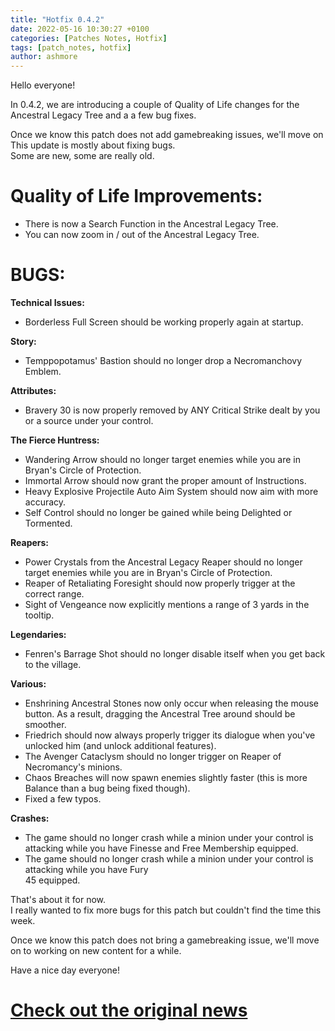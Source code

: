 ```yaml
---
title: "Hotfix 0.4.2"
date: 2022-05-16 10:30:27 +0100
categories: [Patches Notes, Hotfix]
tags: [patch_notes, hotfix]
author: ashmore
---
```

Hello everyone!  
  
In 0.4.2, we are introducing a couple of Quality of Life changes for the Ancestral Legacy Tree and a a few bug fixes.  
  
Once we know this patch does not add gamebreaking issues, we'll move on   
This update is mostly about fixing bugs.   
Some are new, some are really old.   
  

Quality of Life Improvements:
=============================

  
- There is now a Search Function in the Ancestral Legacy Tree.  
- You can now zoom in / out of the Ancestral Legacy Tree.  
  

BUGS:
=====

  
**Technical Issues:**  
- Borderless Full Screen should be working properly again at startup.  
  
**Story:**  
- Temppopotamus' Bastion should no longer drop a Necromanchovy Emblem.  
  
**Attributes:**  
- Bravery 30 is now properly removed by ANY Critical Strike dealt by you or a source under your control.  
  
**The Fierce Huntress:**  
- Wandering Arrow should no longer target enemies while you are in Bryan's Circle of Protection.  
- Immortal Arrow should now grant the proper amount of Instructions.  
- Heavy Explosive Projectile Auto Aim System should now aim with more accuracy.  
- Self Control should no longer be gained while being Delighted or Tormented.  
  
**Reapers:**  
- Power Crystals from the Ancestral Legacy Reaper should no longer target enemies while you are in Bryan's Circle of Protection.  
- Reaper of Retaliating Foresight should now properly trigger at the correct range.  
- Sight of Vengeance now explicitly mentions a range of 3 yards in the tooltip.  
  
**Legendaries:**  
- Fenren's Barrage Shot should no longer disable itself when you get back to the village.  
  
**Various:**  
- Enshrining Ancestral Stones now only occur when releasing the mouse button. As a result, dragging the Ancestral Tree around should be smoother.  
- Friedrich should now always properly trigger its dialogue when you've unlocked him (and unlock additional features).  
- The Avenger Cataclysm should no longer trigger on Reaper of Necromancy's minions.  
- Chaos Breaches will now spawn enemies slightly faster (this is more Balance than a bug being fixed though).  
- Fixed a few typos.  
  
**Crashes:**  
- The game should no longer crash while a minion under your control is attacking while you have Finesse and Free Membership equipped.  
- The game should no longer crash while a minion under your control is attacking while you have Fury   
45 equipped.  
  
  
That's about it for now.  
I really wanted to fix more bugs for this patch but couldn't find the time this week.  
  
Once we know this patch does not bring a gamebreaking issue, we'll move on to working on new content for a while.  
  
Have a nice day everyone!

# <a href="https://steamstore-a.akamaihd.net/news/externalpost/steam_community_announcements/5849624375832007775" target="_blank">Check out the original news</a>
